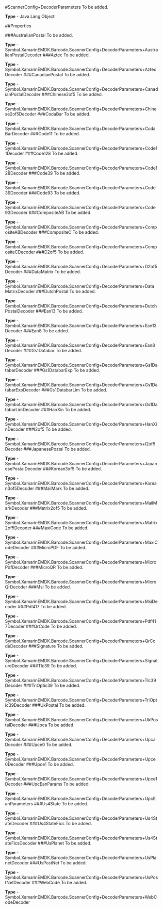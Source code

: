 #ScannerConfig+DecoderParameters
To be added.

**Type** - Java.Lang.Object

##Properties

###AustralianPostal
To be added.

**Type** - Symbol.XamarinEMDK.Barcode.ScannerConfig+DecoderParameters+AustralianPostalDecoder
###Aztec
To be added.

**Type** - Symbol.XamarinEMDK.Barcode.ScannerConfig+DecoderParameters+AztecDecoder
###CanadianPostal
To be added.

**Type** - Symbol.XamarinEMDK.Barcode.ScannerConfig+DecoderParameters+CanadianPostalDecoder
###Chinese2of5
To be added.

**Type** - Symbol.XamarinEMDK.Barcode.ScannerConfig+DecoderParameters+Chinese2of5Decoder
###CodaBar
To be added.

**Type** - Symbol.XamarinEMDK.Barcode.ScannerConfig+DecoderParameters+CodaBarDecoder
###Code11
To be added.

**Type** - Symbol.XamarinEMDK.Barcode.ScannerConfig+DecoderParameters+Code11Decoder
###Code128
To be added.

**Type** - Symbol.XamarinEMDK.Barcode.ScannerConfig+DecoderParameters+Code128Decoder
###Code39
To be added.

**Type** - Symbol.XamarinEMDK.Barcode.ScannerConfig+DecoderParameters+Code39Decoder
###Code93
To be added.

**Type** - Symbol.XamarinEMDK.Barcode.ScannerConfig+DecoderParameters+Code93Decoder
###CompositeAB
To be added.

**Type** - Symbol.XamarinEMDK.Barcode.ScannerConfig+DecoderParameters+CompositeABDecoder
###CompositeC
To be added.

**Type** - Symbol.XamarinEMDK.Barcode.ScannerConfig+DecoderParameters+CompositeCDecoder
###D2of5
To be added.

**Type** - Symbol.XamarinEMDK.Barcode.ScannerConfig+DecoderParameters+D2of5Decoder
###DataMatrix
To be added.

**Type** - Symbol.XamarinEMDK.Barcode.ScannerConfig+DecoderParameters+DataMatrixDecoder
###DutchPostal
To be added.

**Type** - Symbol.XamarinEMDK.Barcode.ScannerConfig+DecoderParameters+DutchPostalDecoder
###Ean13
To be added.

**Type** - Symbol.XamarinEMDK.Barcode.ScannerConfig+DecoderParameters+Ean13Decoder
###Ean8
To be added.

**Type** - Symbol.XamarinEMDK.Barcode.ScannerConfig+DecoderParameters+Ean8Decoder
###Gs1Databar
To be added.

**Type** - Symbol.XamarinEMDK.Barcode.ScannerConfig+DecoderParameters+Gs1DatabarDecoder
###Gs1DatabarExp
To be added.

**Type** - Symbol.XamarinEMDK.Barcode.ScannerConfig+DecoderParameters+Gs1DatabarExpDecoder
###Gs1DatabarLim
To be added.

**Type** - Symbol.XamarinEMDK.Barcode.ScannerConfig+DecoderParameters+Gs1DatabarLimDecoder
###HanXin
To be added.

**Type** - Symbol.XamarinEMDK.Barcode.ScannerConfig+DecoderParameters+HanXinDecoder
###I2of5
To be added.

**Type** - Symbol.XamarinEMDK.Barcode.ScannerConfig+DecoderParameters+I2of5Decoder
###JapanesePostal
To be added.

**Type** - Symbol.XamarinEMDK.Barcode.ScannerConfig+DecoderParameters+JapanesePostalDecoder
###Korean3of5
To be added.

**Type** - Symbol.XamarinEMDK.Barcode.ScannerConfig+DecoderParameters+Korean3of5Decoder
###MailMark
To be added.

**Type** - Symbol.XamarinEMDK.Barcode.ScannerConfig+DecoderParameters+MailMarkDecoder
###Matrix2of5
To be added.

**Type** - Symbol.XamarinEMDK.Barcode.ScannerConfig+DecoderParameters+Matrix2of5Decoder
###MaxiCode
To be added.

**Type** - Symbol.XamarinEMDK.Barcode.ScannerConfig+DecoderParameters+MaxiCodeDecoder
###MicroPDF
To be added.

**Type** - Symbol.XamarinEMDK.Barcode.ScannerConfig+DecoderParameters+MicroPdfDecoder
###MicroQR
To be added.

**Type** - Symbol.XamarinEMDK.Barcode.ScannerConfig+DecoderParameters+MicroQrDecoder
###Msi
To be added.

**Type** - Symbol.XamarinEMDK.Barcode.ScannerConfig+DecoderParameters+MsiDecoder
###Pdf417
To be added.

**Type** - Symbol.XamarinEMDK.Barcode.ScannerConfig+DecoderParameters+Pdf417Decoder
###QrCode
To be added.

**Type** - Symbol.XamarinEMDK.Barcode.ScannerConfig+DecoderParameters+QrCodeDecoder
###Signature
To be added.

**Type** - Symbol.XamarinEMDK.Barcode.ScannerConfig+DecoderParameters+SignatureDecoder
###Tlc39
To be added.

**Type** - Symbol.XamarinEMDK.Barcode.ScannerConfig+DecoderParameters+Tlc39Decoder
###TriOptic39
To be added.

**Type** - Symbol.XamarinEMDK.Barcode.ScannerConfig+DecoderParameters+TriOptic39Decoder
###UkPostal
To be added.

**Type** - Symbol.XamarinEMDK.Barcode.ScannerConfig+DecoderParameters+UkPostalDecoder
###Upca
To be added.

**Type** - Symbol.XamarinEMDK.Barcode.ScannerConfig+DecoderParameters+UpcaDecoder
###Upce0
To be added.

**Type** - Symbol.XamarinEMDK.Barcode.ScannerConfig+DecoderParameters+Upce0Decoder
###Upce1
To be added.

**Type** - Symbol.XamarinEMDK.Barcode.ScannerConfig+DecoderParameters+Upce1Decoder
###UpcEanParams
To be added.

**Type** - Symbol.XamarinEMDK.Barcode.ScannerConfig+DecoderParameters+UpcEanParameters
###Us4State
To be added.

**Type** - Symbol.XamarinEMDK.Barcode.ScannerConfig+DecoderParameters+Us4StateDecoder
###Us4StateFics
To be added.

**Type** - Symbol.XamarinEMDK.Barcode.ScannerConfig+DecoderParameters+Us4StateFicsDecoder
###UsPlanet
To be added.

**Type** - Symbol.XamarinEMDK.Barcode.ScannerConfig+DecoderParameters+UsPlanetDecoder
###UsPostNet
To be added.

**Type** - Symbol.XamarinEMDK.Barcode.ScannerConfig+DecoderParameters+UsPostNetDecoder
###WebCode
To be added.

**Type** - Symbol.XamarinEMDK.Barcode.ScannerConfig+DecoderParameters+WebCodeDecoder


